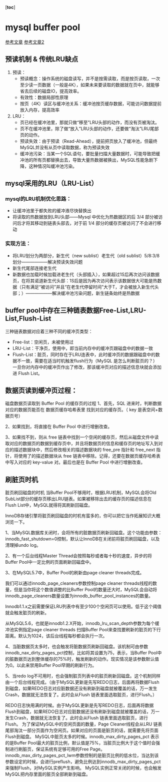 [__toc__]


# mysql buffer pool
 [参考文章](https://www.modb.pro/db/111341)
 [参考文章2](https://www.cnblogs.com/better-farther-world2099/articles/14768929.html)
## 预读机制 & 传统LRU缺点
1. 预读：
    - 预读概念：操作系统的磁盘读写，并不是按需读取，而是按页读取，一次至少读一页数据（一般是4K），如果未来要读取的数据就在页中，就能够省去后续的磁盘IO，提高效率。
    - 有效性：数据局部性原理
    - 按页（4K）读区与缓冲池关系：缓冲池按页缓存数据，可能访问数据提前放入内存，提高效率
2. LRU：
    - 页已经在缓冲池里，那就只做“移至”LRU头部的动作，而没有页被淘汰。
    - 页不在缓冲池里，除了做“放入”LRU头部的动作，还要做“淘汰”LRU尾部页的动作。
    - 预读失效：由于预读（Read-Ahead），提前把页放入了缓冲池，但最终MySQL并没有从页中读取数据，称为预读失效
    - 缓冲池污染：当某一个SQL语句，要批量扫描大量数据时，可能导致把缓冲池的所有页都替换出去，导致大量热数据被换出，MySQL性能急剧下降，这种情况叫缓冲池污染。
## mysql采用的LRU（LRU-List）
### mysql的LRU机制优化思路：
   - 让缓冲池里于都失败的缓冲液尽快替换出
   - 将读取的热数据放到LRU头部——Mysql 中优化为热数据区的后 3/4 部分被访问后才将其移动到链表头部去，对于前 1/4 部分的缓存页被访问了不会进行移动
### 实现方法：
- 将LRU划分为两部分，新生代（new sublist）老生代（old sublist）5/8:3/8划分——————解决预读失效问题
- 新生代尾部连接老生代
- 新数据也加载时候加载进老生代（头部插入），如果超过1S后再次访问该数据页，在将其诺道新生代头部：1S后是因为再次访问表示该数据很大可能是热数据（只有满足“被访问”并且“在老生代停留时间”大于T，才会被放入新生代头部；）——————解决缓冲池污染问题，新生链条始终是热数据

## buffer pool中存在三种链表数据Free-List,LRU-List,Flush-List
三种链表数据对应着三种不同的缓冲页类型：
- Free-list：空闲页，未被使用过
- LRU-List：干净页，使用中，即当前内存中的缓冲页跟磁盘中的数据一致
- Flush-List：脏页，同时存在于LRU连表中，此时缓冲页的数据跟磁盘中的数据不一致，需要在适当时机触发flush行为（MySQL 是怎么判断脏页的？）
一旦你对内存中的缓冲页作出了修改，那该缓冲页对应的描述信息块就会添加进 Flush List。


## 数据页读到缓冲页过程：
磁盘数据页读取到 Buffer Pool 的缓存页的过程
1、首先，SQL 进来时，判断数据对应的数据页能否在 数据页缓存哈希表里 找到对应的缓存页。（ key 是表空间+数据页号）

2、如果找到，将直接在 Buffer Pool 中进行增删改查。

3、如果找不到，则从 free 链表中找到一个空闲的缓存页，然后从磁盘文件中读取对应的数据页的数据到缓存页中，并且将数据页的信息和缓存页的地址写入到对应的描述数据块中，然后修改相关的描述数据块的 free_pre 指针和 free_next 指针，将使用了的描述数据块从 free 链表中移除。记得，还要在数据页缓存哈希表中写入对应的 key-value 对。最后也是在 Buffer Pool 中进行增删改查。
## 刷脏页时机
脏页刷回磁盘的时机
当Buffer Pool不够用时，根据LRU机制，MySQL会将Old SubList部分的缓存页移出LRU链表。如果被移除出去的缓存页的描述信息在Flush List中，MySQL就得将其刷新回磁盘。

InnoDB存储引擎将脏页刷回磁盘的时机有蛮多的，你可以把它当作拓展知识大概浏览一下。

1、当MySQL数据库关闭时，会将所有的脏数据页刷新回磁盘。这个功能由参数：innodb_fast_shutdown=0控制，默认让InnoDB在关闭前将脏页刷回磁盘，以及清理掉undo log。

2、有一个后台线程Master Thread会按照每秒或者每十秒的速度，异步的将Buffer Pool中一定比例的页面刷新回磁盘中。

3、在MySQL5.7中，Buffer Pool的刷新由page cleaner threads完成。

我们可以通过innodb_page_cleaners参数控制page cleaner threads线程的数量，但是当你将这个数值调整的比Buffer Pool的数量还大时，MySQL会自动将 innodb_page_cleaners数量设置为innodb_buffer_pool_instances的数量。

Innodb1.1.x之前需要保证LRU列表中有至少100个空闲页可以使用。低于这个阈值就会触发脏页的刷新。

从MySQL5.6，也就是innodb1.2.X开始，innodb_lru_scan_depth参数为每个缓冲池实例指定page cleaner threads 扫描Buffer Pool来查找要刷新的脏页的下行距离。默认为1024，该后台线程每秒都会执行一次。

4、当脏数据页太多时，也会触发将脏数据页刷新回磁盘。该机制可由参数innodb_nax_dirty_pages_pct控制，比如将其设置为75，表示，当Buffer Pool中的脏数据页达到整体缓存的75%时，触发刷新的动作。现实情况是该参数默认值为0。以此来禁用Buffer Pool早期的刷新行为。

5、当redo log不可用时，也会强制脏页列表中的脏页刷新回磁盘。这个机制同样由一个后台线程完成。（由于MySQL更新是先写REDO日志，后面再将数据Flush到磁盘，如果REDO日志对应脏数据还没有刷新到磁盘就被覆盖的话，万一发生Crash，数据就无法恢复了。此时会从Flush 链表里面选取脏页，进行Flush。）





REDO日志快用满的时候。由于MySQL更新是先写REDO日志，后面再将数据Flush到磁盘，如果REDO日志对应脏数据还没有刷新到磁盘就被覆盖的话，万一发生Crash，数据就无法恢复了。此时会从Flush 链表里面选取脏页，进行Flush。
为了保证MySQL中的空闲页面的数量，Page Cleaner线程会从LRU 链表尾部淘汰一部分页面作为空闲页。如果对应的页面是脏页的话，就需要先将页面Flush到磁盘。
MySQL中脏页太多的时候。innodb_max_dirty_pages_pct 表示的是Buffer Pool最大的脏页比例，默认值是75%，当脏页比例大于这个值时会强制进行刷脏页，保证系统有足够可用的Free Page。innodb_max_dirty_pages_pct_lwm参数控制的是脏页比例的低水位，当达到该参数设定的时候，会进行preflush，避免比例达到innodb_max_dirty_pages_pct 来强制Flush，对MySQL实例产生影响。
MySQL实例正常关闭的时候，也会触发MySQL把内存里面的脏页全部刷新到磁盘。